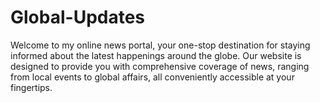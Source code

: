 # Global-Updates
Welcome to my online news portal, your one-stop destination for staying informed about the latest happenings around the globe. Our website is designed to provide you with comprehensive coverage of news, ranging from local events to global affairs, all conveniently accessible at your fingertips.
